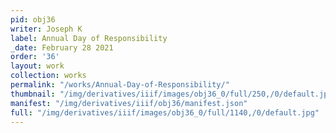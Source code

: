 ```yaml
---
pid: obj36
writer: Joseph K
label: Annual Day of Responsibility
_date: February 28 2021
order: '36'
layout: work
collection: works
permalink: "/works/Annual-Day-of-Responsibility/"
thumbnail: "/img/derivatives/iiif/images/obj36_0/full/250,/0/default.jpg"
manifest: "/img/derivatives/iiif/obj36/manifest.json"
full: "/img/derivatives/iiif/images/obj36_0/full/1140,/0/default.jpg"
---
```

